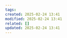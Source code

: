 ```yaml
---
tags: 
created: 2025-02-24 13:41
modified: 2025-02-24 13:41
related: []
updated: 2025-02-24 13:41
---
```



